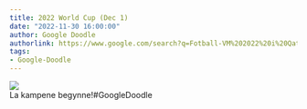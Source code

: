 ```yaml
---
title: 2022 World Cup (Dec 1)
date: "2022-11-30 16:00:00"
author: Google Doodle
authorlink: https://www.google.com/search?q=Fotball-VM%202022%20i%20Qatar
tags:
- Google-Doodle
---
```

<img src="https://www.google.com/logos/doodles/2022/2022-world-cup-dec-1-6753651837110002-law.gif" referrerpolicy="no-referrer"><br>La kampene begynne!#GoogleDoodle 
